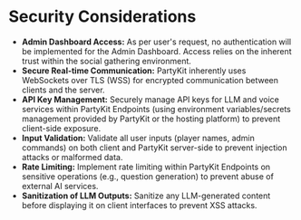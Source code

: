 # Security Considerations

* **Admin Dashboard Access:** As per user's request, no authentication will be implemented for the Admin Dashboard. Access relies on the inherent trust within the social gathering environment.
* **Secure Real-time Communication:** PartyKit inherently uses WebSockets over TLS (WSS) for encrypted communication between clients and the server.
* **API Key Management:** Securely manage API keys for LLM and voice services within PartyKit Endpoints (using environment variables/secrets management provided by PartyKit or the hosting platform) to prevent client-side exposure.
* **Input Validation:** Validate all user inputs (player names, admin commands) on both client and PartyKit server-side to prevent injection attacks or malformed data.
* **Rate Limiting:** Implement rate limiting within PartyKit Endpoints on sensitive operations (e.g., question generation) to prevent abuse of external AI services.
* **Sanitization of LLM Outputs:** Sanitize any LLM-generated content before displaying it on client interfaces to prevent XSS attacks. 
